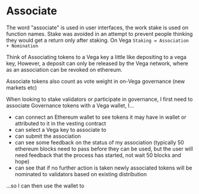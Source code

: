 # Associate

The word "associate" is used in user interfaces, the work stake is used on function names. Stake was avoided in an attempt to prevent people thinking they would get a return only after staking. On Vega `Staking = Association + Nomination`

Think of Associating tokens to a Vega key a little like depositing to a vega key, However, a deposit can only be released by the Vega network, where as an association can be revoked on ethereum.

Associate tokens also count as vote weight in on-Vega governance (new markets etc)

When looking to stake validators or participate in governance, I first need to associate Governance tokens with a Vega wallet, I...

- can connect an Ethereum wallet to see tokens it may have in wallet or attributed to it in the vesting contract
- can select a Vega key to associate to 
- can submit the association
- can see some feedback on the status of my association (typically 50 ethereum blocks need to pass before they can be used, but the user will need feedback that the process has started, not wait 50 blocks and hope)
- can see that if no further action is taken newly associated tokens will be nominated to validators based on existing distribution 

...so I can then use the wallet to 